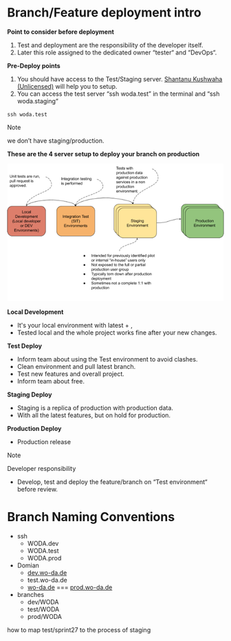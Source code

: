 # Branch/Feature deployment intro

**Point to consider before deployment**

1. Test and deployment are the responsibility of the developer itself.
2. Later this role assigned to the dedicated owner “tester“ and “DevOps“.

**Pre-Deploy points**

1. You should have access to the Test/Staging server. [Shantanu Kushwaha (Unlicensed)](https://2cu.atlassian.net/wiki/people/5d8def929f69410dca90c037?ref=confluence) will help you to setup.
2. You can access the test server “ssh woda.test” in the terminal and “ssh woda.staging“
```
ssh woda.test
```

> [!NOTE]
> we don’t have staging/production.

**These are the 4 server setup to deploy your branch on production**

![](./attachments/image-20210412-051556.png)

**Local Development**

- It's your local environment with latest <sprint branch> + <new feature>,
- Tested local and the whole project works fine after your new changes.

**Test Deploy**

- Inform team about using the Test environment to avoid clashes.
- Clean environment and pull latest <Sprint> branch.
- Test new features and overall project.
- Inform team about <Test Environment> free.

**Staging Deploy**

- Staging is a replica of production with production data.
- With all the latest features, but on hold for production.

**Production Deploy**

- Production release

> [!NOTE]
> Developer responsibility
> - Develop, test and deploy the feature/branch on “Test environment“ before review.

# Branch Naming Conventions

- ssh
  - WODA.dev
  - WODA.test
  - WODA.prod
- Domian
  - [dev.wo-da.de](http://dev.wo-da.de)
  - test.wo-da.de
  - [wo-da.de](http://wo-da.de) === [prod.wo-da.de](http://prod.wo-da.de)
- branches
  - dev/WODA
  - test/WODA
  - prod/WODA

how to map test/sprint27 to the process of staging